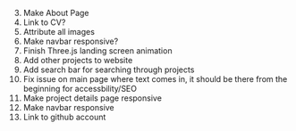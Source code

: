 3. Make About Page
4. Link to CV?
5. Attribute all images
6. Make navbar responsive?
7. Finish Three.js landing screen animation
8. Add other projects to website
9. Add search bar for searching through projects
10. Fix issue on main page where text comes in, it should be there from the beginning for accessbility/SEO
11. Make project details page responsive
12. Make navbar responsive
13. Link to github account
